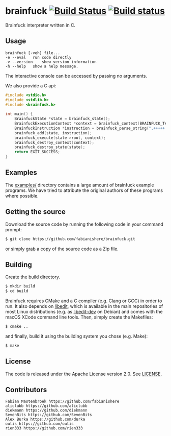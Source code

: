 brainfuck
[![Build Status](https://travis-ci.org/fabianishere/brainfuck.svg?branch=master)](https://travis-ci.org/fabianishere/brainfuck)
[![Build status](https://ci.appveyor.com/api/projects/status/tvhw2ft8apnwypx5/branch/master?svg=true)](https://ci.appveyor.com/project/fabianishere/brainfuck/branch/master)
===========
Brainfuck interpreter written in C.

## Usage
    brainfuck [-veh] file...
	-e --eval	run code directly
	-v --version	show version information
	-h --help	show a help message.

The interactive console can be accessed by passing no arguments.    

We also provide a C api:

``` c
#include <stdio.h>
#include <stdlib.h>
#include <brainfuck.h>
    
int main() {
	BrainfuckState *state = brainfuck_state();
	BrainfuckExecutionContext *context = brainfuck_context(BRAINFUCK_TAPE_SIZE);
	BrainfuckInstruction *instruction = brainfuck_parse_string(",+++++.");
 	brainfuck_add(state, instruction);
 	brainfuck_execute(state->root, context);
	brainfuck_destroy_context(context);
 	brainfuck_destroy_state(state);
	return EXIT_SUCCESS;
}
```

## Examples
The [examples/](/examples) directory contains a large amount of 
brainfuck example programs. We have tried to attribute the original
authors of these programs where possible.

## Getting the source
Download the source code by running the following code in your command prompt:
```sh
$ git clone https://github.com/fabianishere/brainfuck.git
```
or simply [grab](https://github.com/fabianishere/brainfuck/archive/master.zip) a copy of the source code as a Zip file.

## Building
Create the build directory.
```sh
$ mkdir build
$ cd build
```
Brainfuck requires CMake and a C compiler (e.g. Clang or GCC) in order to run. It also depends on [libedit](http://thrysoee.dk/editline/), which is available in the main repositories of most Linux distributions (e.g. as [libedit-dev](https://packages.debian.org/stretch/libedit-dev) on Debian) and comes with the macOS XCode command line tools. 
Then, simply create the Makefiles:
```sh
$ cmake ..
```
and finally, build it using the building system you chose (e.g. Make):
```sh
$ make
```

## License
The code is released under the Apache License version 2.0. See [LICENSE](/LICENSE).

## Contributors
    Fabian Mastenbroek https://github.com/fabianishere
    aliclubb https://github.com/aliclubb
    diekmann https://github.com/diekmann
    SevenBits https://github.com/SevenBits
    Alex Burka https://github.com/durka
	outis https://github.com/outis
	rien333 https://github.com/rien333
